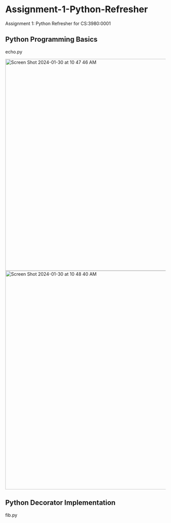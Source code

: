 # Assignment-1-Python-Refresher
Assignment 1: Python Refresher for CS:3980:0001

## Python Programming Basics
echo.py

<img width="666" alt="Screen Shot 2024-01-30 at 10 47 46 AM" src="https://github.com/KevinOConnell7/Assignment-1-Python-Refresher/assets/45603150/24039505-43cc-480a-9a09-cdb15f636d9e">

<img width="688" alt="Screen Shot 2024-01-30 at 10 48 40 AM" src="https://github.com/KevinOConnell7/Assignment-1-Python-Refresher/assets/45603150/37a31f90-9e60-45a7-a8e9-5375b444dc74">

## Python Decorator Implementation
fib.py


